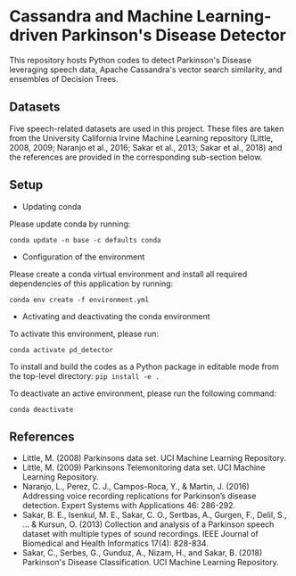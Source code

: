 # Cassandra and Machine Learning-driven Parkinson's Disease Detector
This repository hosts Python codes to detect Parkinson's Disease leveraging speech data, Apache Cassandra's vector search similarity, and ensembles of Decision Trees.

## Datasets
Five speech-related datasets are used in this project. These files are taken from the University California Irvine
Machine Learning repository (Little, 2008, 2009; Naranjo et al., 2016; Sakar et al., 2013; Sakar et al., 2018) and 
the references are provided in the corresponding sub-section below.

## Setup

* Updating conda

Please update conda by running:

`conda update -n base -c defaults conda`

* Configuration of the environment

Please create a conda virtual environment and install all required dependencies of this application by
running: 

`conda env create -f environment.yml`

* Activating and deactivating the conda environment

To activate this environment, please run:

`conda activate pd_detector`

To install and build the codes as a Python package in editable mode from the top-level directory:
`pip install -e .`

To deactivate an active environment, please run the following command:

`conda deactivate`

## References

- Little, M. (2008) Parkinsons data set. UCI Machine Learning Repository.
- Little, M. (2009) Parkinsons Telemonitoring data set. UCI Machine Learning Repository.
- Naranjo, L., Perez, C. J., Campos-Roca, Y., & Martin, J. (2016) Addressing voice recording replications for 
Parkinson’s disease detection. Expert Systems with Applications 46: 286-292.
- Sakar, B. E., Isenkul, M. E., Sakar, C. O., Sertbas, A., Gurgen, F., Delil, S., ... & Kursun, O. (2013) 
Collection and analysis of a Parkinson speech dataset with multiple types of sound recordings. 
IEEE Journal of Biomedical and Health Informatics 17(4): 828-834.
- Sakar, C., Serbes, G., Gunduz, A., Nizam, H., and Sakar, B. (2018) 
Parkinson's Disease Classification. UCI Machine Learning Repository.
